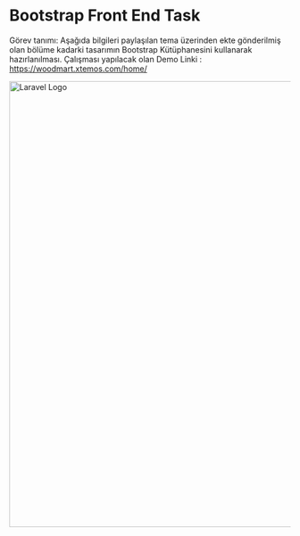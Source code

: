 # Bootstrap Front End Task


Görev tanımı: Aşağıda bilgileri paylaşılan tema üzerinden ekte gönderilmiş olan bölüme kadarki tasarımın Bootstrap Kütüphanesini kullanarak hazırlanılması.
Çalışması yapılacak olan Demo Linki : https://woodmart.xtemos.com/home/

<p><img src="https://i.hizliresim.com/4sutgfg.jpg" width="800" alt="Laravel Logo"></p>
